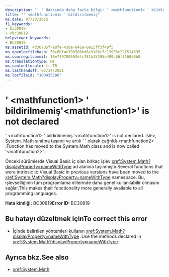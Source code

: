 ```yaml
---
description: "' ' Hakkında daha fazla bilgi: ' <mathfunction1> ' bildirilmemiş"
title: "' <mathfunction1> ' bildirilmemiş"
ms.date: 07/20/2015
f1_keywords:
- bc30819
- vbc30819
helpviewer_keywords:
- BC30819
ms.assetid: 4d30785f-a8fe-438a-846a-8e15ff3f49f5
ms.openlocfilehash: 56c6bf4e708506bd6e3106c7c13953c22f514335
ms.sourcegitcommit: 10e719780594efc781b15295e499c66f316068b8
ms.translationtype: MT
ms.contentlocale: tr-TR
ms.lasthandoff: 02/14/2021
ms.locfileid: "100435206"
---
```

# <a name="mathfunction1-is-not-declared"></a><span data-ttu-id="2adee-103">' \<mathfunction1> ' bildirilmemiş</span><span class="sxs-lookup"><span data-stu-id="2adee-103">'\<mathfunction1>' is not declared</span></span>

<span data-ttu-id="2adee-104">' \<mathfunction1> ' bildirilmemiş.</span><span class="sxs-lookup"><span data-stu-id="2adee-104">'\<mathfunction1>' is not declared.</span></span> <span data-ttu-id="2adee-105">İşlev, System. Math sınıfına taşındı ve artık ' ' olarak çağrıldı \<mathfunction2> .</span><span class="sxs-lookup"><span data-stu-id="2adee-105">Function has moved to the System.Math class and is now called '\<mathfunction2>'.</span></span>  
  
 <span data-ttu-id="2adee-106">Önceki sürümlerde Visual Basic iç olan birkaç işlev <xref:System.Math?displayProperty=nameWithType> ad alanına taşınmıştır.</span><span class="sxs-lookup"><span data-stu-id="2adee-106">Several functions that were intrinsic to Visual Basic in previous versions have been moved to the <xref:System.Math?displayProperty=nameWithType> namespace.</span></span> <span data-ttu-id="2adee-107">Bu, işlevselliğinin tüm programlama dillerinde daha genel kullanılabilir olmasını sağlar.</span><span class="sxs-lookup"><span data-stu-id="2adee-107">This makes their functionality more generally available to all programming languages.</span></span>  
  
 <span data-ttu-id="2adee-108">**Hata kimliği:** BC30819</span><span class="sxs-lookup"><span data-stu-id="2adee-108">**Error ID:** BC30819</span></span>  
  
## <a name="to-correct-this-error"></a><span data-ttu-id="2adee-109">Bu hatayı düzeltmek için</span><span class="sxs-lookup"><span data-stu-id="2adee-109">To correct this error</span></span>  
  
- <span data-ttu-id="2adee-110">İçinde belirtilen yöntemleri kullanın <xref:System.Math?displayProperty=nameWithType> .</span><span class="sxs-lookup"><span data-stu-id="2adee-110">Use the methods declared in <xref:System.Math?displayProperty=nameWithType>.</span></span>  
  
## <a name="see-also"></a><span data-ttu-id="2adee-111">Ayrıca bkz.</span><span class="sxs-lookup"><span data-stu-id="2adee-111">See also</span></span>

- <xref:System.Math>
